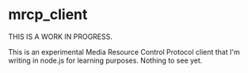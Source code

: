 # mrcp_client

THIS IS A WORK IN PROGRESS.

This is an experimental Media Resource Control Protocol client that I'm writing in node.js for learning purposes.
Nothing to see yet.

